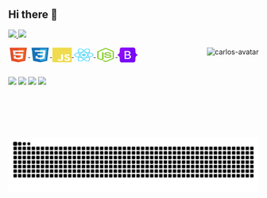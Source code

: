 ## Hi there 👋
<div>
  <a href="https://github.com/carlosfilhou">
  <img height="180em" src="https://github-readme-stats.vercel.app/api?username=carlosfilhou&show_icons=true&theme=tokyonight&include_all_commits=true&count_private=true"/>
  <img height="180em" src="https://github-readme-stats.vercel.app/api/top-langs/?username=carlosfilhou&layout=compact&langs_count=7&theme=tokyonight"/>
</div>
<div style="display: inline_block"><br>
  <img align="center" alt="carlos-html" height="30" width="40" src="https://raw.githubusercontent.com/devicons/devicon/master/icons/html5/html5-original.svg">
  <img align="center" alt="carlos-css" height="30" width="40" src="https://raw.githubusercontent.com/devicons/devicon/master/icons/css3/css3-original.svg">
  <img align="center" alt="carlos-js" height="30" width="40" src="https://raw.githubusercontent.com/devicons/devicon/master/icons/javascript/javascript-plain.svg">
  <img align="center" alt="carlos-react" height="30" width="40" src="https://raw.githubusercontent.com/devicons/devicon/master/icons/react/react-original.svg">
  <img align="center" alt="carlos-node" height="30" width="40" src="https://raw.githubusercontent.com/devicons/devicon/master/icons/nodejs/nodejs-original.svg">
  <img align="center" alt="carlos-bootstrap" height="30" width="40" src="https://raw.githubusercontent.com/devicons/devicon/master/icons/bootstrap/bootstrap-original.svg">
  <img align="right" alt="carlos-avatar" height="180" src="https://cdn.discordapp.com/attachments/406160804308582403/878206737512030258/Webp.net-gifmaker.gif">
</div>
  
##
  
<div>
  <a href="https://www.linkedin.com/in/carlosfilhou/" target="_blank"><img src="https://img.shields.io/badge/LinkedIn-0077B5?style=for-the-badge&logo=linkedin&logoColor=white"       target="_blank"></a>
  <a href="https://instagram.com/carlosfilhou" target="_blank"><img src="https://img.shields.io/badge/-Instagram-%23E4405F?style=for-the-badge&logo=instagram&logoColor=white"       target="_blank"></a>
  <a href="https://www.twitter.com/carlosfilhou" target="_blank"><img src="https://img.shields.io/badge/Twitter-1DA1F2?style=for-the-badge&logo=twitter&logoColor=white"       target="_blank"></a>
  <a href = "mailto:carlosfilho.canal@gmail.com"><img src="https://img.shields.io/badge/Gmail-D14836?style=for-the-badge&logo=gmail&logoColor=white" target="_blank"></a>
  
  ![Snake animation](https://github.com/carlosfilhou/carlosfilhou/blob/output/github-contribution-grid-snake.svg)
  
</div>
